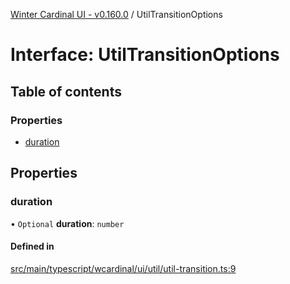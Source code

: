 [Winter Cardinal UI - v0.160.0](../index.md) / UtilTransitionOptions

# Interface: UtilTransitionOptions

## Table of contents

### Properties

- [duration](UtilTransitionOptions.md#duration)

## Properties

### duration

• `Optional` **duration**: `number`

#### Defined in

[src/main/typescript/wcardinal/ui/util/util-transition.ts:9](https://github.com/winter-cardinal/winter-cardinal-ui/blob/v0.160.0/src/main/typescript/wcardinal/ui/util/util-transition.ts#L9)
